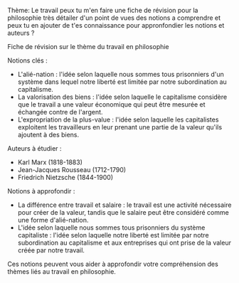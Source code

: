 Thème: Le travail
peux tu m'en faire une fiche de révision pour la philosophie très détailer d'un point de vues des notions a comprendre et peux tu en ajouter de t'es connaissance pour appronfondier les notions et auteurs ?

Fiche de révision sur le thème du travail en philosophie

Notions clés :

* L'alié-nation : l'idée selon laquelle nous sommes tous prisonniers d'un système dans lequel notre liberté est limitée par notre subordination au capitalisme.
* La valorisation des biens : l'idée selon laquelle le capitalisme considère que le travail a une valeur économique qui peut être mesurée et échangée contre de l'argent.
* L'expropriation de la plus-value : l'idée selon laquelle les capitalistes exploitent les travailleurs en leur prenant une partie de la valeur qu'ils ajoutent à des biens.

Auteurs à étudier :

* Karl Marx (1818-1883)
* Jean-Jacques Rousseau (1712-1790)
* Friedrich Nietzsche (1844-1900)

Notions à approfondir :

* La différence entre travail et salaire : le travail est une activité nécessaire pour créer de la valeur, tandis que le salaire peut être considéré comme une forme d'alié-nation.
* L'idée selon laquelle nous sommes tous prisonniers du système capitaliste : l'idée selon laquelle notre liberté est limitée par notre subordination au capitalisme et aux entreprises qui ont prise de la valeur créée par notre travail.

Ces notions peuvent vous aider à approfondir votre compréhension des thèmes liés au travail en philosophie.